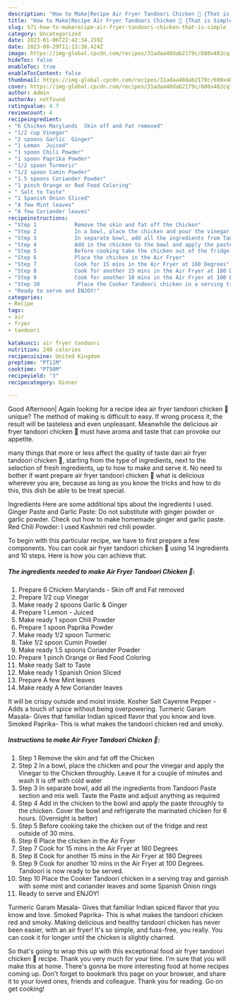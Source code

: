 ```yaml
---
description: "How to Make|Recipe Air Fryer Tandoori Chicken 🍗 {That is Simple"
title: "How to Make|Recipe Air Fryer Tandoori Chicken 🍗 {That is Simple"
slug: 571-how-to-makerecipe-air-fryer-tandoori-chicken-that-is-simple
category: Uncategorized
date: 2023-01-06T22:42:34.159Z
date: 2023-08-29T11:13:38.424Z
image: https://img-global.cpcdn.com/recipes/31adaa48dab2179c/680x482cq70/air-fryer-tandoori-chicken-recipe-main-photo.jpg
hideToc: false
enableToc: true
enableTocContent: false
thumbnail: https://img-global.cpcdn.com/recipes/31adaa48dab2179c/680x482cq70/air-fryer-tandoori-chicken-recipe-main-photo.jpg
cover: https://img-global.cpcdn.com/recipes/31adaa48dab2179c/680x482cq70/air-fryer-tandoori-chicken-recipe-main-photo.jpg
author: Admin
authorAv: notfound
ratingvalue: 4.7
reviewcount: 4
recipeingredient:
- "6 Chicken Marylands  Skin off and Fat removed"
- "1/2 cup Vinegar"
- "2 spoons Garlic  Ginger"
- "1 Lemon  Juiced"
- "1 spoon Chili Powder"
- "1 spoon Paprika Powder"
- "1/2 spoon Turmeric"
- "1/2 spoon Cumin Powder"
- "1.5 spoons Coriander Powder"
- "1 pinch Orange or Red Food Coloring"
- " Salt to Taste"
- "1 Spanish Onion Sliced"
- "A few Mint leaves"
- "A few Coriander leaves"
recipeinstructions:
- "Step 1            Remove the skin and fat off the Chicken"
- "Step 2            In a bowl, place the chicken and pour the vinegar and apply the Vinegar to the Chicken throughly. Leave it for a couple of minutes and wash it is off with cold water"
- "Step 3            In separate bowl, add all the ingredients from Tandoori Paste section and mix well. Taste the Paste and adjust anything as required"
- "Step 4            Add in the chicken to the bowl and apply the paste throughly to the chicken. Cover the bowl and refrigerate the marinated chicken for 6 hours. (Overnight is better)"
- "Step 5            Before cooking take the chicken out of the fridge and rest outside of 30 mins."
- "Step 6            Place the chicken in the Air Fryer"
- "Step 7            Cook for 15 mins in the Air Fryer at 160 Degrees"
- "Step 8            Cook for another 15 mins in the Air Fryer at 180 Degrees"
- "Step 9            Cook for another 10 mins in the Air Fryer at 100 Degrees. Tandoori is now ready to be served."
- "Step 10            Place the Cooker Tandoori chicken in a serving tray and garnish with some mint and coriander leaves and some Spanish Onion rings"
- "Ready to serve and ENJOY!"
categories:
- Recipe
tags:
- air
- fryer
- tandoori

katakunci: air fryer tandoori 
nutrition: 240 calories
recipecuisine: United Kingdom
preptime: "PT11M"
cooktime: "PT50M"
recipeyield: "3"
recipecategory: Dinner

---
```



Good Afternoon| Again looking for a recipe idea air fryer tandoori chicken 🍗 unique? The method of making is difficult to easy. If wrong process it, the result will be tasteless and even unpleasant. Meanwhile the delicious air fryer tandoori chicken 🍗 must have aroma and taste that can provoke our appetite.






many things that more or less affect the quality of taste dari air fryer tandoori chicken 🍗, starting from the type of ingredients, next to the selection of fresh ingredients, up to how to make and serve it. No need to bother if want prepare air fryer tandoori chicken 🍗 what is delicious wherever you are, because as long as you know the tricks and how to do this, this dish be able to be treat special.


Ingredients Here are some additional tips about the ingredients I used. Ginger Paste and Garlic Paste: Do not substitute with ginger powder or garlic powder. Check out how to make homemade ginger and garlic paste. Red Chili Powder: I used Kashmiri red chili powder.


To begin with this particular recipe, we have to first prepare a few components. You can cook air fryer tandoori chicken 🍗 using 14 ingredients and 10 steps. Here is how you can achieve that.

<!--inarticleads1-->

##### The ingredients needed to make Air Fryer Tandoori Chicken 🍗:

1. Prepare 6 Chicken Marylands - Skin off and Fat removed
1. Prepare 1/2 cup Vinegar
1. Make ready 2 spoons Garlic &amp; Ginger
1. Prepare 1 Lemon - Juiced
1. Make ready 1 spoon Chili Powder
1. Prepare 1 spoon Paprika Powder
1. Make ready 1/2 spoon Turmeric
1. Take 1/2 spoon Cumin Powder
1. Make ready 1.5 spoons Coriander Powder
1. Prepare 1 pinch Orange or Red Food Coloring
1. Make ready  Salt to Taste
1. Make ready 1 Spanish Onion Sliced
1. Prepare A few Mint leaves
1. Make ready A few Coriander leaves


It will be crispy outside and moist inside. Kosher Salt Cayenne Pepper - Adds a touch of spice without being overpowering. Turmeric Garam Masala- Gives that familiar Indian spiced flavor that you know and love. Smoked Paprika- This is what makes the tandoori chicken red and smoky. 

<!--inarticleads2-->

##### Instructions to make Air Fryer Tandoori Chicken 🍗:

1. Step 1            Remove the skin and fat off the Chicken
1. Step 2            In a bowl, place the chicken and pour the vinegar and apply the Vinegar to the Chicken throughly. Leave it for a couple of minutes and wash it is off with cold water
1. Step 3            In separate bowl, add all the ingredients from Tandoori Paste section and mix well. Taste the Paste and adjust anything as required
1. Step 4            Add in the chicken to the bowl and apply the paste throughly to the chicken. Cover the bowl and refrigerate the marinated chicken for 6 hours. (Overnight is better)
1. Step 5            Before cooking take the chicken out of the fridge and rest outside of 30 mins.
1. Step 6            Place the chicken in the Air Fryer
1. Step 7            Cook for 15 mins in the Air Fryer at 160 Degrees
1. Step 8            Cook for another 15 mins in the Air Fryer at 180 Degrees
1. Step 9            Cook for another 10 mins in the Air Fryer at 100 Degrees. Tandoori is now ready to be served.
1. Step 10            Place the Cooker Tandoori chicken in a serving tray and garnish with some mint and coriander leaves and some Spanish Onion rings
1. Ready to serve and ENJOY!

Turmeric Garam Masala- Gives that familiar Indian spiced flavor that you know and love. Smoked Paprika- This is what makes the tandoori chicken red and smoky. Making delicious and healthy tandoori chicken has never been easier, with an air fryer! It&#39;s so simple, and fuss-free, you really. You can cook it for longer until the chicken is slightly charred. 

So that's going to wrap this up with this exceptional food air fryer tandoori chicken 🍗 recipe. Thank you very much for your time. I'm sure that you will make this at home. There's gonna be more interesting food at home recipes coming up. Don't forget to bookmark this page on your browser, and share it to your loved ones, friends and colleague. Thank you for reading. Go on get cooking!

